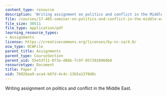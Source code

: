 ```yaml
---
content_type: resource
description: 'Writing assignment on politics and conflict in the Middle East. '
file: /courses/17-405-seminar-on-politics-and-conflict-in-the-middle-east-fall-2003/76028aa9aca4b67d4c4c13b5a1370d8c_paper2topics.pdf
file_size: 30511
file_type: application/pdf
learning_resource_types:
- Assignments
license: https://creativecommons.org/licenses/by-nc-sa/4.0/
ocw_type: OCWFile
parent_title: Assignments
parent_type: CourseSection
parent_uid: 55e53f11-073a-d86b-fc9f-0573928960b0
resourcetype: Document
title: Paper 2
uid: 76028aa9-aca4-b67d-4c4c-13b5a1370d8c
---
```

Writing assignment on politics and conflict in the Middle East. 